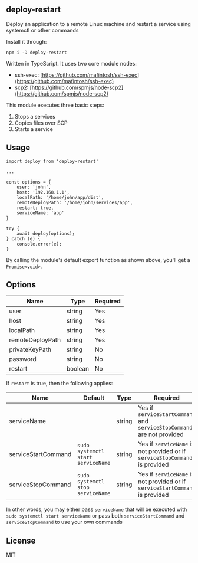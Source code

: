 ## deploy-restart
Deploy an application to a remote Linux machine and restart a service using systemctl or other commands

Install it through:

    npm i -D deploy-restart

Written in TypeScript. It uses two core module nodes:
 - ssh-exec: [https://github.com/mafintosh/ssh-exec](https://github.com/mafintosh/ssh-exec)
 - scp2: [https://github.com/spmjs/node-scp2](https://github.com/spmjs/node-scp2)

This module executes three basic steps:
 1. Stops a services
 2. Copies files over SCP
 3. Starts a service

## Usage

    import deploy from 'deploy-restart'
    
    ...
    
    const options = {
	    user: 'john',
	    host: '192.168.1.1',
	    localPath: '/home/john/app/dist',
	    remoteDeployPath: '/home/john/services/app',
	    restart: true,
	    serviceName: 'app'
    }
    
    try {
		await deploy(options);
	} catch (e) {
		console.error(e);
	}


By calling the module's default export function as shown above, you'll get a ``Promise<void>``.

## Options
|Name|Type|Required|
|--|--|--|
|user|string|Yes
|host|string|Yes
|localPath|string|Yes
|remoteDeployPath|string|Yes
|privateKeyPath|string|No
|password|string|No
|restart|boolean|No

If `restart` is true, then the following applies:

|Name|Default|Type|Required|
|--|--|--|--|
|serviceName||string|Yes if `serviceStartCommand` and `serviceStopCommand` are not provided
|serviceStartCommand|`sudo systemctl start serviceName`|string|Yes if `serviceName` is not provided or if `serviceStopCommand` is provided
|serviceStopCommand|`sudo systemctl stop serviceName`|string|Yes if `serviceName` is not provided or if `serviceStartCommand` is provided

In other words, you may either pass `serviceName` that will be executed with `sudo systemctl start serviceName` or pass both `serviceStartCommand` and `serviceStopCommand` to use your own commands

## License
MIT

